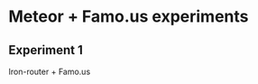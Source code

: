 Meteor + Famo.us experiments
============================

Experiment 1
------------

Iron-router + Famo.us